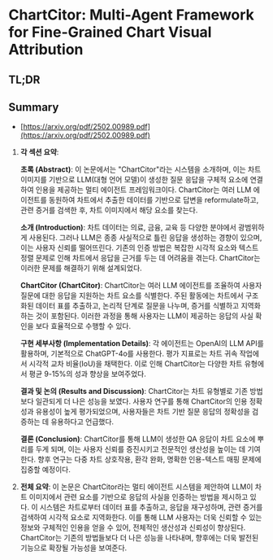 # ChartCitor: Multi-Agent Framework for Fine-Grained Chart Visual Attribution
## TL;DR
## Summary
- [https://arxiv.org/pdf/2502.00989.pdf](https://arxiv.org/pdf/2502.00989.pdf)

1. **각 섹션 요약**:

   **초록 (Abstract)**:
   이 논문에서는 "ChartCitor"라는 시스템을 소개하며, 이는 차트 이미지를 기반으로 LLM(대형 언어 모델)이 생성한 질문 응답을 구체적 요소에 연결하여 인용을 제공하는 멀티 에이전트 프레임워크이다. ChartCitor는 여러 LLM 에이전트를 동원하여 차트에서 추출한 데이터를 기반으로 답변을 reformulate하고, 관련 증거를 검색한 후, 차트 이미지에서 해당 요소를 찾는다.

   **소개 (Introduction)**:
   차트 데이터는 의료, 금융, 교육 등 다양한 분야에서 광범위하게 사용된다. 그러나 LLM은 종종 사실적으로 틀린 응답을 생성하는 경향이 있으며, 이는 사용자 신뢰를 떨어뜨린다. 기존의 인증 방법은 복잡한 시각적 요소와 텍스트 정렬 문제로 인해 차트에서 응답을 근거를 두는 데 어려움을 겪는다. ChartCitor는 이러한 문제를 해결하기 위해 설계되었다.

   **ChartCitor (ChartCitor)**:
   ChartCitor는 여러 LLM 에이전트를 조율하여 사용자 질문에 대한 응답을 지원하는 차트 요소를 식별한다. 주된 활동에는 차트에서 구조화된 데이터 표를 추출하고, 논리적 단계로 질문을 나누며, 증거를 식별하고 지역화하는 것이 포함된다. 이러한 과정을 통해 사용자는 LLM이 제공하는 응답의 사실 확인을 보다 효율적으로 수행할 수 있다.

   **구현 세부사항 (Implementation Details)**:
   각 에이전트는 OpenAI의 LLM API를 활용하며, 기본적으로 ChatGPT-4o를 사용한다. 평가 지표로는 차트 귀속 작업에서 시각적 교차 비율(IoU)을 채택한다. 이로 인해 ChartCitor는 다양한 차트 유형에서 평균 9-15%의 성과 향상을 보여주었다.

   **결과 및 논의 (Results and Discussion)**:
   ChartCitor는 차트 유형별로 기존 방법보다 일관되게 더 나은 성능을 보였다. 사용자 연구를 통해 ChartCitor의 인용 정확성과 유용성이 높게 평가되었으며, 사용자들은 차트 기반 질문 응답의 정확성을 검증하는 데 유용하다고 언급했다.

   **결론 (Conclusion)**:
   ChartCitor를 통해 LLM이 생성한 QA 응답이 차트 요소에 뿌리를 두게 되며, 이는 사용자 신뢰를 증진시키고 전문적인 생산성을 높이는 데 기여한다. 향후 연구는 다중 차트 상호작용, 환각 완화, 명확한 인용-텍스트 매핑 문제에 집중할 예정이다.

2. **전체 요약**:
   이 논문은 ChartCitor라는 멀티 에이전트 시스템을 제안하여 LLM이 차트 이미지에서 관련 요소를 기반으로 응답의 사실을 인증하는 방법을 제시하고 있다. 이 시스템은 차트로부터 데이터 표를 추출하고, 응답을 재구성하며, 관련 증거를 검색하여 시각적 요소로 지역화한다. 이를 통해 LLM 사용자는 더욱 신뢰할 수 있는 정보와 구체적인 인용을 얻을 수 있어, 전체적인 생산성과 신뢰성이 향상된다. ChartCitor는 기존의 방법들보다 더 나은 성능을 나타내며, 향후에는 더욱 발전된 기능으로 확장될 가능성을 보여준다.
